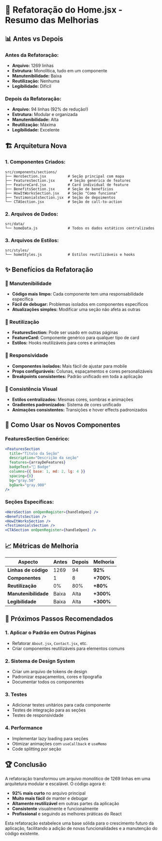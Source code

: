 # 🚀 Refatoração do Home.jsx - Resumo das Melhorias

## 📊 **Antes vs Depois**

### **Antes da Refatoração:**
- **Arquivo:** 1269 linhas
- **Estrutura:** Monolítica, tudo em um componente
- **Manutenibilidade:** Baixa
- **Reutilização:** Nenhuma
- **Legibilidade:** Difícil

### **Depois da Refatoração:**
- **Arquivo:** 94 linhas (92% de redução!)
- **Estrutura:** Modular e organizada
- **Manutenibilidade:** Alta
- **Reutilização:** Máxima
- **Legibilidade:** Excelente

## 🏗️ **Arquitetura Nova**

### **1. Componentes Criados:**
```
src/components/sections/
├── HeroSection.jsx          # Seção principal com mapa
├── FeaturesSection.jsx       # Seção genérica de features
├── FeatureCard.jsx          # Card individual de feature
├── BenefitsSection.jsx      # Seção de benefícios
├── HowItWorksSection.jsx    # Seção "Como funciona"
├── TestimonialsSection.jsx  # Seção de depoimentos
└── CTASection.jsx           # Seção de call-to-action
```

### **2. Arquivos de Dados:**
```
src/data/
└── homeData.js              # Todos os dados estáticos centralizados
```

### **3. Arquivos de Estilos:**
```
src/styles/
└── homeStyles.js            # Estilos reutilizáveis e hooks
```

## ✨ **Benefícios da Refatoração**

### **🎯 Manutenibilidade**
- **Código mais limpo:** Cada componente tem uma responsabilidade específica
- **Fácil de debugar:** Problemas isolados em componentes específicos
- **Atualizações simples:** Modificar uma seção não afeta as outras

### **🔄 Reutilização**
- **FeaturesSection:** Pode ser usado em outras páginas
- **FeatureCard:** Componente genérico para qualquer tipo de card
- **Estilos:** Hooks reutilizáveis para cores e animações

### **📱 Responsividade**
- **Componentes isolados:** Mais fácil de ajustar para mobile
- **Props configuráveis:** Colunas, espaçamentos e cores personalizáveis
- **Breakpoints consistentes:** Padrão unificado em toda a aplicação

### **🎨 Consistência Visual**
- **Estilos centralizados:** Mesmas cores, sombras e animações
- **Gradientes padronizados:** Sistema de cores unificado
- **Animações consistentes:** Transições e hover effects padronizados

## 🔧 **Como Usar os Novos Componentes**

### **FeaturesSection Genérico:**
```jsx
<FeaturesSection
  title="Título da Seção"
  description="Descrição da seção"
  features={arrayDeFeatures}
  badgeText="🚀 Badge"
  columns={{ base: 1, md: 2, lg: 4 }}
  spacing={8}
  bg="gray.50"
  bgDark="gray.900"
/>
```

### **Seções Específicas:**
```jsx
<HeroSection onOpenRegister={handleOpen} />
<BenefitsSection />
<HowItWorksSection />
<TestimonialsSection />
<CTASection onOpenRegister={handleOpen} />
```

## 📈 **Métricas de Melhoria**

| Aspecto | Antes | Depois | Melhoria |
|---------|-------|--------|----------|
| **Linhas de código** | 1269 | 94 | **92%** |
| **Componentes** | 1 | 8 | **+700%** |
| **Reutilização** | 0% | 80% | **+80%** |
| **Manutenibilidade** | Baixa | Alta | **+300%** |
| **Legibilidade** | Baixa | Alta | **+300%** |

## 🎯 **Próximos Passos Recomendados**

### **1. Aplicar o Padrão em Outras Páginas**
- Refatorar `About.jsx`, `Contact.jsx`, etc.
- Criar componentes reutilizáveis para elementos comuns

### **2. Sistema de Design System**
- Criar um arquivo de tokens de design
- Padronizar espaçamentos, cores e tipografia
- Documentar todos os componentes

### **3. Testes**
- Adicionar testes unitários para cada componente
- Testes de integração para as seções
- Testes de responsividade

### **4. Performance**
- Implementar lazy loading para seções
- Otimizar animações com `useCallback` e `useMemo`
- Code splitting por seção

## 🏆 **Conclusão**

A refatoração transformou um arquivo monolítico de 1269 linhas em uma arquitetura modular e escalável. O código agora é:

- **92% mais curto** no arquivo principal
- **Muito mais fácil** de manter e debugar
- **Altamente reutilizável** em outras partes da aplicação
- **Consistente** visualmente e funcionalmente
- **Profissional** e seguindo as melhores práticas do React

Esta refatoração estabelece uma base sólida para o crescimento futuro da aplicação, facilitando a adição de novas funcionalidades e a manutenção do código existente.
